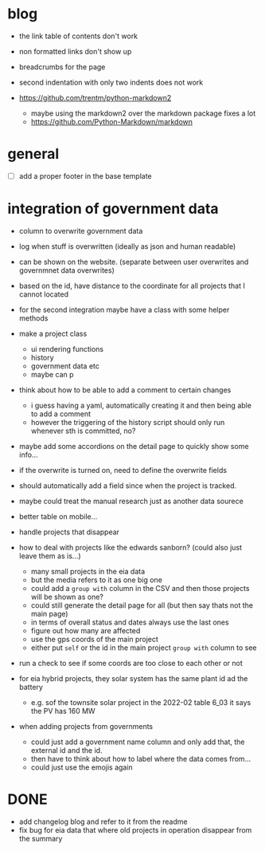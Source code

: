 
# blog

- the link table of contents don't work
- non formatted links don't show up

- breadcrumbs for the page
- second indentation with only two indents does not work

- https://github.com/trentm/python-markdown2
  - maybe using the markdown2 over the markdown package fixes a lot
  - https://github.com/Python-Markdown/markdown


# general

- [ ] add a proper footer in the base template



# integration of government data

- column to overwrite government data
- log when stuff is overwritten (ideally as json and human readable)
- can be shown on the website. (separate between user overwrites and governmnet data overwrites)
- based on the id, have distance to the coordinate for all projects that I cannot located
- for the second integration maybe have a class with some helper methods

- make a project class
  - ui rendering functions
  - history
  - government data etc
  - maybe can p


- think about how to be able to add a comment to certain changes
  - i guess having a yaml, automatically creating it and then being able to add a comment
  - however the triggering of the history script should only run whenever sth is committed, no?


- maybe add some accordions on the detail page to quickly show some info...
- if the overwrite is turned on, need to define the overwrite fields

- should automatically add a field since when the project is tracked. 

- maybe could treat the manual research just as another data sourece
  
- better table on mobile...

- handle projects that disappear

- how to deal with projects like the edwards sanborn? (could also just leave them as is...)
  - many small projects in the eia data
  - but the media refers to it as one big one
  - could add a `group with` column in the CSV and then those projects will be shown as one?
  - could still generate the detail page for all (but then say thats not the main page)
  - in terms of overall status and dates always use the last ones
  - figure out how many are affected
  - use the gps coords of the main project
  - either put `self` or the id in the main project `group with` column to see

- run a check to see if some coords are too close to each other or not


- for eia hybrid projects, they solar system has the same plant id ad the battery
  - e.g. sof the townsite solar project in the 2022-02 table 6_03 it says the PV has 160 MW

- when adding projects from governments
  - could just add a government name column and only add that, the external id and the id. 
  - then have to think about how to label where the data comes from...
  - could just use the emojis again






# DONE

- add changelog blog and refer to it from the readme
- fix bug for eia data that where old projects in operation disappear from the summary